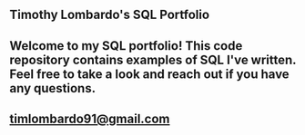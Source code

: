 ## Timothy Lombardo's SQL Portfolio

## Welcome to my SQL portfolio! This code repository contains examples of SQL I've written. Feel free to take a look and reach out if you have any questions.

## timlombardo91@gmail.com

